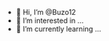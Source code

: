 - 👋 Hi, I’m @Buzo12
- 👀 I’m interested in ...
- 🌱 I’m currently learning ...



<!---
Buzo12/Buzo12 is a ✨ special ✨ repository because its `README.md` (this file) appears on your GitHub profile.
You can click the Preview link to take a look at your changes.
--->
